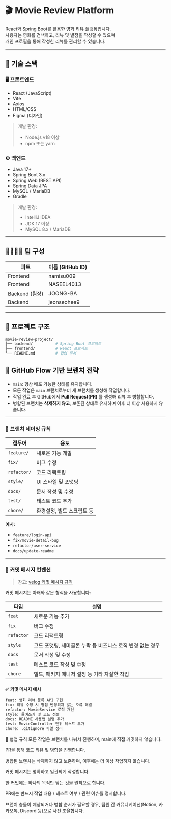# 🎬 Movie Review Platform

React와 Spring Boot를 활용한 영화 리뷰 플랫폼입니다.  
사용자는 영화를 검색하고, 리뷰 및 별점을 작성할 수 있으며  
개인 프로필을 통해 작성한 리뷰를 관리할 수 있습니다.

---

## 🔧 기술 스택

### 🖥️ 프론트엔드

- React (JavaScript)
- Vite
- Axios
- HTML/CSS
- Figma (디자인)

> 개발 환경:
> - Node.js v18 이상
> - npm 또는 yarn

### ⚙️ 백엔드

- Java 17+
- Spring Boot 3.x
- Spring Web (REST API)
- Spring Data JPA
- MySQL / MariaDB
- Gradle

> 개발 환경:
> - IntelliJ IDEA
> - JDK 17 이상
> - MySQL 8.x / MariaDB

---

## 👨‍👩‍👧‍👦 팀 구성

| 파트 | 이름 (GitHub ID) |
|------|------------------|
| Frontend | namisu009 |
| Frontend | NASEEL4013 |
| Backend (팀장) | JOONG-BA |
| Backend | jeonseohee9 |

---

## 📁 프로젝트 구조

```bash
movie-review-project/
├── backend/          # Spring Boot 프로젝트
├── frontend/         # React 프로젝트
└── README.md         # 협업 문서

```
## 🌿 GitHub Flow 기반 브랜치 전략

- `main`: 항상 배포 가능한 상태를 유지합니다.
- 모든 작업은 `main` 브랜치로부터 새 브랜치를 생성해 작업합니다.
- 작업 완료 후 GitHub에서 **Pull Request(PR)** 를 생성해 리뷰 후 병합합니다.
- 병합된 브랜치는 **삭제하지 않고**, 보존된 상태로 유지하며 이후 더 이상 사용하지 않습니다.

---

### 📂 브랜치 네이밍 규칙

| 접두어 | 용도 |
|--------|------|
| `feature/` | 새로운 기능 개발 |
| `fix/`     | 버그 수정 |
| `refactor/` | 코드 리팩토링 |
| `style/`   | UI 스타일 및 포맷팅 |
| `docs/`    | 문서 작성 및 수정 |
| `test/`    | 테스트 코드 추가 |
| `chore/`   | 환경설정, 빌드 스크립트 등 |

**예시:**
- `feature/login-api`
- `fix/movie-detail-bug`
- `refactor/user-service`
- `docs/update-readme`

---

### 📝 커밋 메시지 컨벤션

> 참고: [velog 커밋 메시지 규칙](https://velog.io/@chojs28/Git-%EC%BB%A4%EB%B0%8B-%EB%A9%94%EC%8B%9C%EC%A7%80-%EA%B7%9C%EC%B9%99)

커밋 메시지는 아래와 같은 형식을 사용합니다:


| 타입 | 설명 |
|------|------|
| `feat` | 새로운 기능 추가 |
| `fix` | 버그 수정 |
| `refactor` | 코드 리팩토링 |
| `style` | 코드 포맷팅, 세미콜론 누락 등 비즈니스 로직 변경 없는 경우 |
| `docs` | 문서 작성 및 수정 |
| `test` | 테스트 코드 작성 및 수정 |
| `chore` | 빌드, 패키지 매니저 설정 등 기타 자잘한 작업 |

#### ✅ 커밋 메시지 예시

```bash
feat: 영화 리뷰 등록 API 구현
fix: 리뷰 수정 시 평점 반영되지 않는 오류 해결
refactor: MovieService 로직 개선
style: 들여쓰기 및 코드 정렬
docs: README 사용법 설명 추가
test: MovieController 단위 테스트 추가
chore: .gitignore 파일 정리
```

🤝 협업 규칙
모든 작업은 브랜치를 나눠서 진행하며, main에 직접 커밋하지 않습니다.

PR을 통해 코드 리뷰 및 병합을 진행합니다.

병합된 브랜치는 삭제하지 않고 보존하며, 이후에는 더 이상 작업하지 않습니다.

커밋 메시지는 명확하고 일관되게 작성합니다.

한 커밋에는 하나의 목적만 담는 것을 원칙으로 합니다.

PR에는 반드시 작업 내용 / 테스트 여부 / 관련 이슈를 명시합니다.

브랜치 충돌이 예상되거나 병합 순서가 필요할 경우, 팀원 간 커뮤니케이션(Notion, 카카오톡, Discord 등)으로 사전 조율합니다.
